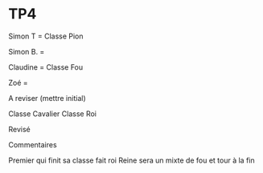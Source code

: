 TP4
===
Simon T = Classe Pion

Simon B. = 

Claudine = Classe Fou

Zoé = 


A reviser (mettre initial)

Classe Cavalier
Classe Roi


Revisé



Commentaires

Premier qui finit sa classe fait roi
Reine sera un mixte de fou et tour à la fin
